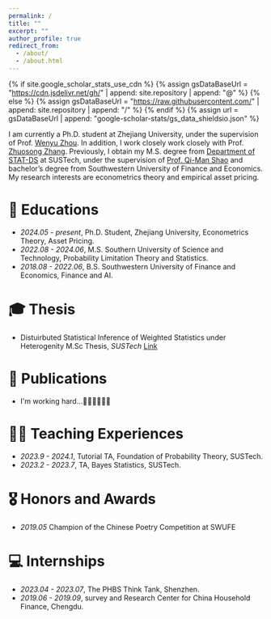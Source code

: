 ```yaml
---
permalink: /
title: ""
excerpt: ""
author_profile: true
redirect_from: 
  - /about/
  - /about.html
---
```


{% if site.google_scholar_stats_use_cdn %}
{% assign gsDataBaseUrl = "https://cdn.jsdelivr.net/gh/" | append: site.repository | append: "@" %}
{% else %}
{% assign gsDataBaseUrl = "https://raw.githubusercontent.com/" | append: site.repository | append: "/" %}
{% endif %}
{% assign url = gsDataBaseUrl | append: "google-scholar-stats/gs_data_shieldsio.json" %}

<span class='anchor' id='about-me'></span>

I am currently a Ph.D. student at Zhejiang University, under the supervision of Prof. [Wenyu Zhou](https://person.zju.edu.cn/wenyuzhou). In addition, I work closely work closely with Prof. [ Zhuosong Zhang](https://zhuosongz.github.io/). Previously, I obtain my M.S. degree from [Department of STAT-DS](https://stat-ds.sustech.edu.cn/) at SUSTech, under the supervision of [Prof. Qi-Man Shao](https://faculty.sustech.edu.cn/shaoqm) and bachelor’s degree from Southwestern University of Finance and Economics. My research interests are econometrics theory and empirical asset pricing. 

# 🏫 Educations
- *2024.05 - present*, Ph.D. Student, Zhejiang University, Econometrics Theory, Asset Pricing.
- *2022.08 - 2024.06*, M.S.  Southern University of Science and Technology, Probability Limitation Theory and Statistics.
- *2018.08 - 2022.06*, B.S.  Southwestern University of Finance and Economics, Finance and AI.


# 🎓 Thesis
- Distuirbuted Statistical Inference of Weighted Statistics under Heterogenity
  M.Sc Thesis, *SUSTech* [Link](https://kc.sustech.edu.cn/handle/2SGJ60CL/778739?mode=full&submit_simple=Show+full+item+record)

# 📝 Publications 
-  I'm working hard...🧑‍💻🧑‍💻🧑‍💻


# 🧑‍🏫 Teaching Experiences
- *2023.9 - 2024.1*, Tutorial TA, Foundation of Probability Theory, SUSTech.
- *2023.2 - 2023.7*, TA, Bayes Statistics, SUSTech.



# 🎖 Honors and Awards
- *2019.05*  Champion of the Chinese Poetry Competition at SWUFE


# 💻 Internships
- *2023.04 - 2023.07*, The PHBS Think Tank, Shenzhen.
- *2019.06 - 2019.09*, survey and Research Center for China Household Finance, Chengdu.
